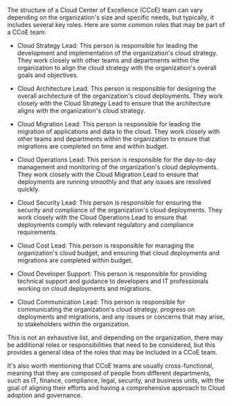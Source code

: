 The structure of a Cloud Center of Excellence (CCoE) team can vary depending on the organization's size and specific needs, but typically, it includes several key roles. Here are some common roles that may be part of a CCoE team:

- Cloud Strategy Lead: This person is responsible for leading the development and implementation of the organization's cloud strategy. They work closely with other teams and departments within the organization to align the cloud strategy with the organization's overall goals and objectives.

- Cloud Architecture Lead: This person is responsible for designing the overall architecture of the organization's cloud deployments. They work closely with the Cloud Strategy Lead to ensure that the architecture aligns with the organization's cloud strategy.

- Cloud Migration Lead: This person is responsible for leading the migration of applications and data to the cloud. They work closely with other teams and departments within the organization to ensure that migrations are completed on time and within budget.

- Cloud Operations Lead: This person is responsible for the day-to-day management and monitoring of the organization's cloud deployments. They work closely with the Cloud Migration Lead to ensure that deployments are running smoothly and that any issues are resolved quickly.

- Cloud Security Lead: This person is responsible for ensuring the security and compliance of the organization's cloud deployments. They work closely with the Cloud Operations Lead to ensure that deployments comply with relevant regulatory and compliance requirements.

- Cloud Cost Lead: This person is responsible for managing the organization's cloud budget, and ensuring that cloud deployments and migrations are completed within budget.

- Cloud Developer Support: This person is responsible for providing technical support and guidance to developers and IT professionals working on cloud deployments and migrations.

- Cloud Communication Lead: This person is responsible for communicating the organization's cloud strategy, progress on deployments and migrations, and any issues or concerns that may arise, to stakeholders within the organization.

This is not an exhaustive list, and depending on the organization, there may be additional roles or responsibilities that need to be considered, but this provides a general idea of the roles that may be included in a CCoE team.

It's also worth mentioning that CCoE teams are usually cross-functional, meaning that they are composed of people from different departments, such as IT, finance, compliance, legal, security, and business units, with the goal of aligning their efforts and having a comprehensive approach to Cloud adoption and governance.